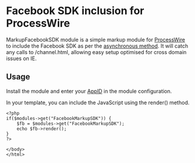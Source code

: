 Facebook SDK inclusion for ProcessWire
======================================

MarkupFacebookSDK module is a simple markup module for [ProcessWire]("http://processwire.com") to include the Facebook SDK as per the [asynchronous method]("https://developers.facebook.com/docs/reference/javascript/"). It will catch any calls to /channel.html, allowing easy setup optimised for cross domain issues on IE.

Usage
-----

Install the module and enter your [AppID]("https://developers.facebook.com/docs/guides/web/") in the module configuration.

In your template, you can include the JavaScript using the render() method.
	
	<?php
	if($modules->get("FacebookMarkupSDK")) {
		$fb = $modules->get("FacebookMarkupSDK");
		echo $fb->render();
	}
	?>
	
	</body>
	</html>

